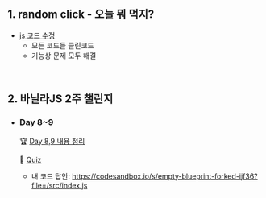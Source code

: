 ## 1. random click - 오늘 뭐 먹지?
- [js 코드 수정](https://github.com/EunJaePark/random_click/commit/8228f1ad8477dde77a0b49e7957c7f4a75f05051)
  - 모든 코드들 클린코드
  - 기능상 문제 모두 해결
  
<br/>

## 2. 바닐라JS 2주 챌린지
- ### Day 8~9  

  🏆 [Day 8,9 내용 정리](https://github.com/EunJaePark/JSstudy/blob/main/vanillaJS_Challenge/Day7%2C8/Day7_8.md)   
  
  📝 [Quiz](https://github.com/EunJaePark/JSstudy/tree/main/vanillaJS_Challenge/Quiz/Day7%2C8)  
    - 내 코드 답안: https://codesandbox.io/s/empty-blueprint-forked-ijf36?file=/src/index.js
